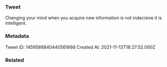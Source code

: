 ### Tweet
Changing your mind when you acquire new information is not indecisive it is intelligent.

### Metadata
Tweet ID: 1459588840440561666
Created At: 2021-11-13T18:27:52.000Z

### Related

